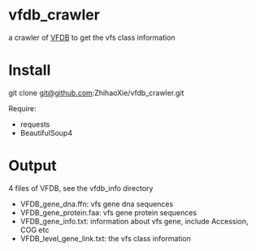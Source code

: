 # vfdb_crawler
a crawler of [VFDB](http://www.mgc.ac.cn/VFs/main.htm) to get the vfs class information

# Install

git clone git@github.com:ZhihaoXie/vfdb_crawler.git

Require:

+ requests
+ BeautifulSoup4

# Output

4 files of VFDB, see the vfdb_info directory

+ VFDB_gene_dna.ffn: vfs gene dna sequences
+ VFDB_gene_protein.faa: vfs gene protein sequences
+ VFDB_gene_info.txt: information about vfs gene, include Accession, COG etc
+ VFDB_level_gene_link.txt: the vfs class information


